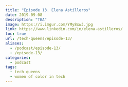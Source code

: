 ```yaml
---
title: "Episode 13. Elena Astilleros"
date: 2019-09-08
description: "TBA"
image: https://i.imgur.com/YMy8xwJ.jpg
link: https://www.linkedin.com/in/elena-astilleros/
toc: true
url: /tech-queens/episode-13/
aliases:
  - /podcast/episode-13/
  - /episode-13/
categories:
  - podcast
tags:
  - tech queens
  - women of color in tech
---
```

